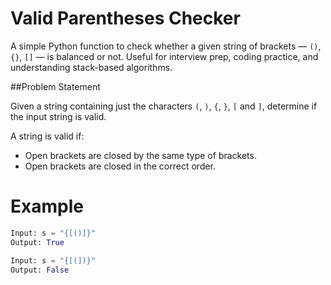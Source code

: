 # Valid Parentheses Checker

A simple Python function to check whether a given string of brackets — `()`, `{}`, `[]` — is balanced or not. Useful for interview prep, coding practice, and understanding stack-based algorithms.

##Problem Statement

Given a string containing just the characters `(`, `)`, `{`, `}`, `[` and `]`, determine if the input string is valid.

A string is valid if:
- Open brackets are closed by the same type of brackets.
- Open brackets are closed in the correct order.

# Example

```python
Input: s = "{[()]}"
Output: True

Input: s = "{[(])}"
Output: False
